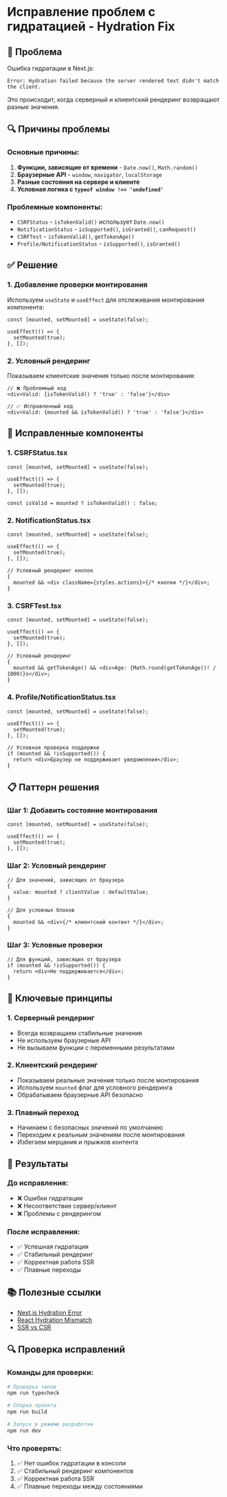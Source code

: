 # Исправление проблем с гидратацией - Hydration Fix

## 🚨 **Проблема**

Ошибка гидратации в Next.js:

```
Error: Hydration failed because the server rendered text didn't match the client.
```

Это происходит, когда серверный и клиентский рендеринг возвращают разные значения.

## 🔍 **Причины проблемы**

### **Основные причины:**

1. **Функции, зависящие от времени** - `Date.now()`, `Math.random()`
2. **Браузерные API** - `window`, `navigator`, `localStorage`
3. **Разные состояния на сервере и клиенте**
4. **Условная логика с `typeof window !== 'undefined'`**

### **Проблемные компоненты:**

- `CSRFStatus` - `isTokenValid()` использует `Date.now()`
- `NotificationStatus` - `isSupported()`, `isGranted()`, `canRequest()`
- `CSRFTest` - `isTokenValid()`, `getTokenAge()`
- `Profile/NotificationStatus` - `isSupported()`, `isGranted()`

## ✅ **Решение**

### **1. Добавление проверки монтирования**

Используем `useState` и `useEffect` для отслеживания монтирования компонента:

```tsx
const [mounted, setMounted] = useState(false);

useEffect(() => {
  setMounted(true);
}, []);
```

### **2. Условный рендеринг**

Показываем клиентские значения только после монтирования:

```tsx
// ❌ Проблемный код
<div>Valid: {isTokenValid() ? 'true' : 'false'}</div>

// ✅ Исправленный код
<div>Valid: {mounted && isTokenValid() ? 'true' : 'false'}</div>
```

## 🔧 **Исправленные компоненты**

### **1. CSRFStatus.tsx**

```tsx
const [mounted, setMounted] = useState(false);

useEffect(() => {
  setMounted(true);
}, []);

const isValid = mounted ? isTokenValid() : false;
```

### **2. NotificationStatus.tsx**

```tsx
const [mounted, setMounted] = useState(false);

useEffect(() => {
  setMounted(true);
}, []);

// Условный рендеринг кнопок
{
  mounted && <div className={styles.actions}>{/* кнопки */}</div>;
}
```

### **3. CSRFTest.tsx**

```tsx
const [mounted, setMounted] = useState(false);

useEffect(() => {
  setMounted(true);
}, []);

// Условный рендеринг
{
  mounted && getTokenAge() && <div>Age: {Math.round(getTokenAge()! / 1000)}s</div>;
}
```

### **4. Profile/NotificationStatus.tsx**

```tsx
const [mounted, setMounted] = useState(false);

useEffect(() => {
  setMounted(true);
}, []);

// Условная проверка поддержки
if (mounted && !isSupported()) {
  return <div>Браузер не поддерживает уведомления</div>;
}
```

## 📋 **Паттерн решения**

### **Шаг 1: Добавить состояние монтирования**

```tsx
const [mounted, setMounted] = useState(false);

useEffect(() => {
  setMounted(true);
}, []);
```

### **Шаг 2: Условный рендеринг**

```tsx
// Для значений, зависящих от браузера
{
  value: mounted ? clientValue : defaultValue;
}

// Для условных блоков
{
  mounted && <div>{/* клиентский контент */}</div>;
}
```

### **Шаг 3: Условные проверки**

```tsx
// Для функций, зависящих от браузера
if (mounted && !isSupported()) {
  return <div>Не поддерживается</div>;
}
```

## 🎯 **Ключевые принципы**

### **1. Серверный рендеринг**

- Всегда возвращаем стабильные значения
- Не используем браузерные API
- Не вызываем функции с переменными результатами

### **2. Клиентский рендеринг**

- Показываем реальные значения только после монтирования
- Используем `mounted` флаг для условного рендеринга
- Обрабатываем браузерные API безопасно

### **3. Плавный переход**

- Начинаем с безопасных значений по умолчанию
- Переходим к реальным значениям после монтирования
- Избегаем мерцания и прыжков контента

## 🚀 **Результаты**

### **До исправления:**

- ❌ Ошибки гидратации
- ❌ Несоответствие сервер/клиент
- ❌ Проблемы с рендерингом

### **После исправления:**

- ✅ Успешная гидратация
- ✅ Стабильный рендеринг
- ✅ Корректная работа SSR
- ✅ Плавные переходы

## 📚 **Полезные ссылки**

- [Next.js Hydration Error](https://nextjs.org/docs/messages/react-hydration-error)
- [React Hydration Mismatch](https://react.dev/link/hydration-mismatch)
- [SSR vs CSR](https://nextjs.org/docs/app/building-your-application/rendering)

## 🔍 **Проверка исправлений**

### **Команды для проверки:**

```bash
# Проверка типов
npm run typecheck

# Сборка проекта
npm run build

# Запуск в режиме разработки
npm run dev
```

### **Что проверять:**

1. ✅ Нет ошибок гидратации в консоли
2. ✅ Стабильный рендеринг компонентов
3. ✅ Корректная работа SSR
4. ✅ Плавные переходы между состояниями
